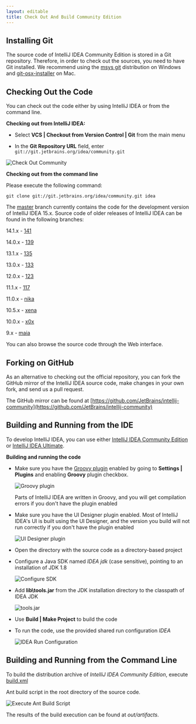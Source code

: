 ```yaml
---
layout: editable
title: Check Out And Build Community Edition
---
```


## Installing Git
The source code of IntelliJ IDEA Community Edition is stored in a Git repository. 
Therefore, in order to check out the sources, you need to have Git installed. 
We recommend using the 
[msys git](http://code.google.com/p/msysgit/)
distribution on Windows and 
[git-osx-installer](http://code.google.com/p/git-osx-installer/) 
on Mac.

## Checking Out the Code

You can check out the code either by using IntelliJ IDEA or from the command line.


**Checking out from IntelliJ IDEA:**
 
* Select **VCS \| Checkout from Version Control \| Git** from the main menu

* In the **Git Repository URL** field, enter ```git://git.jetbrains.org/idea/community.git```

![Check Out Community](img/getting_started/checkout_and_build_community/check_out_community.png)

**Checking out from the command line**

Please execute the following command:
```
git clone git://git.jetbrains.org/idea/community.git idea
```

The
[master](https://github.com/JetBrains/intellij-community/tree/master)
branch currently contains the code for the development version of IntelliJ IDEA 15.x.
Source code of older releases of IntelliJ IDEA can be found in the following branches:

14.1.x -
[141](https://github.com/JetBrains/intellij-community/tree/141)

14.0.x -
[139](https://github.com/JetBrains/intellij-community/tree/139)

13.1.x -
[135](https://github.com/JetBrains/intellij-community/tree/135)

13.0.x -
[133](https://github.com/JetBrains/intellij-community/tree/133)

12.0.x -
[123](https://github.com/JetBrains/intellij-community/tree/123)

11.1.x -
[117](https://github.com/JetBrains/intellij-community/tree/117)

11.0.x -
[nika](https://github.com/JetBrains/intellij-community/tree/nika)

10.5.x -
[xena](https://github.com/JetBrains/intellij-community/tree/xena)

10.0.x -
[x0x](https://github.com/JetBrains/intellij-community/tree/x0x)

9.x -
[maia](https://github.com/JetBrains/intellij-community/tree/maia)

You can also browse the source code through the Web interface.

## Forking on GitHub

As an alternative to checking out the official repository, you can fork the GitHub mirror of the IntelliJ IDEA source code, make changes in your own fork, and send us a pull request.

The GitHub mirror can be found at 
[https://github.com/JetBrains/intellij-community](https://github.com/JetBrains/intellij-community)

## Building and Running from the IDE

To develop IntelliJ IDEA, you can use either
[IntelliJ IDEA Community Edition](https://www.jetbrains.com/idea/download/)
or
[IntelliJ IDEA Ultimate](https://www.jetbrains.com/idea/download/).

**Building and running the code**

*  Make sure you have the
   [Groovy plugin](https://plugins.jetbrains.com/plugin/1524)
   enabled by going to **Settings \| Plugins** and enabling **Groovy** plugin checkbox.

   ![Groovy plugin](img/getting_started/checkout_and_build_community/groovy_plugin_enabled.png)

   Parts of IntelliJ IDEA are written in Groovy, and you will get compilation errors if you don't have the plugin enabled

*  Make sure you have the UI Designer plugin enabled.
   Most of IntelliJ IDEA's UI is built using the UI Designer, and the version you build will not run correctly if you don't have the plugin enabled

   ![UI Designer plugin](img/getting_started/checkout_and_build_community/ui_designer_plugin_enabled.png)

*  Open the directory with the source code as a directory-based project

*  Configure a Java SDK named *IDEA jdk* (case sensitive), pointing to an installation of JDK 1.8

   ![Configure SDK](img/getting_started/checkout_and_build_community/configure_sdk.png)

*  Add **lib\\tools.jar** from the JDK installation directory to the classpath of IDEA JDK

   ![tools.jar](img/getting_started/checkout_and_build_community/tools_jar.png)

*  Use **Build \| Make Project** to build the code

*  To run the code, use the provided shared run configuration *IDEA*

   ![IDEA Run Configuration](img/getting_started/checkout_and_build_community/idea_run_configuration.png)

## Building and Running from the Command Line
To build the distribution archive of *IntelliJ IDEA Community Edition*, execute
[build.xml](https://github.com/JetBrains/intellij-community/blob/master/build.xml)

Ant build script in the root directory of the source code.

![Execute Ant Build Script](img/getting_started/checkout_and_build_community/ant_build_xml.png)


The results of the build execution can be found at *out/artifacts*.